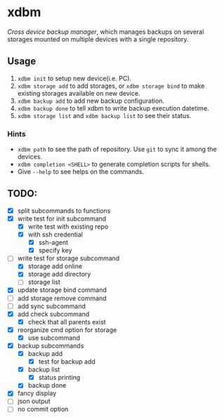 # xdbm
_Cross device backup manager_,
which manages backups on several storages mounted on multiple devices with a single repository.

## Usage
1. `xdbm init` to setup new device(i.e. PC).
2. `xdbm storage add` to add storages, or `xdbm storage bind` to make existing storages available on new device.
3. `xdbm backup add` to add new backup configuration.
4. `xdbm backup done` to tell xdbm to write backup execution datetime.
5. `xdbm storage list` and `xdbm backup list` to see their status.

### Hints
- `xdbm path` to see the path of repository. Use `git` to sync it among the devices.
- `xdbm completion <SHELL>` to generate completion scripts for shells.
- Give `--help` to see helps on the commands.

## TODO:
- [x] split subcommands to functions
- [x] write test for init subcommand
  - [x] write test with existing repo
  - [x] with ssh credential
    - [x] ssh-agent
    - [x] specify key
- [ ] write test for storage subcommand
  - [x] storage add online
  - [x] storage add directory
  - [ ] storage list
- [x] update storage bind command
- [ ] add storage remove command
- [ ] add sync subcommand
- [x] add check subcommand
  - [x] check that all parents exist
- [x] reorganize cmd option for storage
  - [x] use subcommand
- [x] backup subcommands
  - [x] backup add
    - [x] test for backup add
  - [x] backup list
    - [x] status printing
  - [x] backup done
- [x] fancy display
- [ ] json output
- [ ] no commit option

<!-- vim: set sw=2 ts=2:  -->
